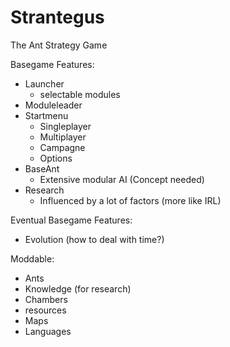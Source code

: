 Strantegus
==========

The Ant Strategy Game


Basegame Features:
- Launcher
  - selectable modules
- Moduleleader
- Startmenu
  - Singleplayer
  - Multiplayer
  - Campagne
  - Options
- BaseAnt
  - Extensive modular AI (Concept needed)
- Research
  - Influenced by a lot of factors (more like IRL)

Eventual Basegame Features:
- Evolution (how to deal with time?)

Moddable:
- Ants
- Knowledge (for research)
- Chambers
- resources
- Maps
- Languages
